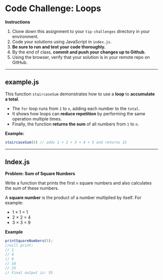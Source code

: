 # **Code Challenge: Loops**

**Instructions**

1. Clone down this assignment to your `tip-challenges` directory in your environment.
2. Code your solutions using JavaScript in `index.js`.
3. **Be sure to run and test your code thoroughly.**
4. By the end of class, **commit and push your changes up to Github**.
5. Using the browser, verify that your solution is in your remote repo on GitHub.

---

## example.js

This function `staircaseSum` demonstrates how to use a **loop** to **accumulate a total**.

- The `for` loop runs from `1` to `n`, adding each number to the `total`.
- It shows how loops can **reduce repetition** by performing the same operation multiple times.
- Finally, the function **returns the sum** of all numbers from `1` to `n`.

**Example:**

```jsx
staircaseSum(5) // adds 1 + 2 + 3 + 4 + 5 and returns 15
```

---

## **Index.js**

**Problem: Sum of Square Numbers**

Write a function that prints the first `n` square numbers and also calculates the sum of these numbers.

A **square number** is the product of a number multiplied by itself. For example:

- 1 × 1 = 1
- 2 × 2 = 4
- 3 × 3 = 9

**Example**

```jsx
printSquareNumbers(5);
//will print:
// 1
// 4
// 9
// 16
// 25
// Final output is: 55
```

